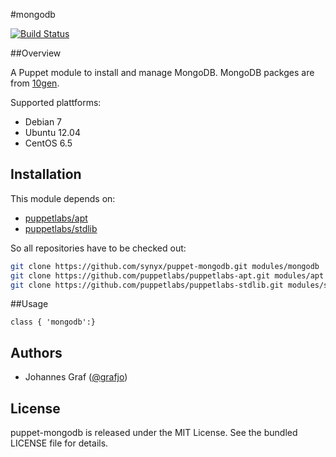 #mongodb

[![Build Status](https://travis-ci.org/synyx/puppet-mongodb.svg?branch=master)](https://travis-ci.org/synyx/puppet-mongodb)

##Overview

A Puppet module to install and manage MongoDB. MongoDB packges are from [10gen](http://docs.mongodb.org/manual/installation/).

Supported plattforms:
* Debian 7
* Ubuntu 12.04
* CentOS 6.5

## Installation

This module depends on:
* [puppetlabs/apt](https://github.com/puppetlabs/puppetlabs-apt)
* [puppetlabs/stdlib](https://github.com/puppetlabs/puppetlabs-stdlib)

So all repositories have to be checked out:

```bash
git clone https://github.com/synyx/puppet-mongodb.git modules/mongodb
git clone https://github.com/puppetlabs/puppetlabs-apt.git modules/apt
git clone https://github.com/puppetlabs/puppetlabs-stdlib.git modules/stdlib
```

##Usage

```puppet
class { 'mongodb':}
```

## Authors

* Johannes Graf ([@grafjo](https://github.com/grafjo))

## License

puppet-mongodb is released under the MIT License. See the bundled LICENSE file
for details.

